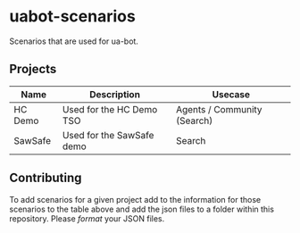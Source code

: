 # uabot-scenarios

Scenarios that are used for ua-bot.

## Projects

|Name | Description | Usecase |
|-----|-------------|---------|
| HC Demo | Used for the HC Demo TSO | Agents / Community (Search)|
| SawSafe | Used for the SawSafe demo | Search |

## Contributing

To add scenarios for a given project add to the information for those scenarios to the table above and add the json
files to a folder within this repository. Please *format* your JSON files.

